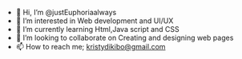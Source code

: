 - 👋 Hi, I’m @justEuphoriaalways
- 👀 I’m interested in Web development and UI/UX
- 🌱 I’m currently learning Html,Java script and CSS
- 💞️ I’m looking to collaborate on Creating and designing web pages
- 📫 How to reach me; kristydikibo@gmail.com

<!---
justEuphoriaalways/justEuphoriaalways is a ✨ special ✨ repository because its `README.md` (this file) appears on your GitHub profile.
You can click the Preview link to take a look at your changes.
--->
